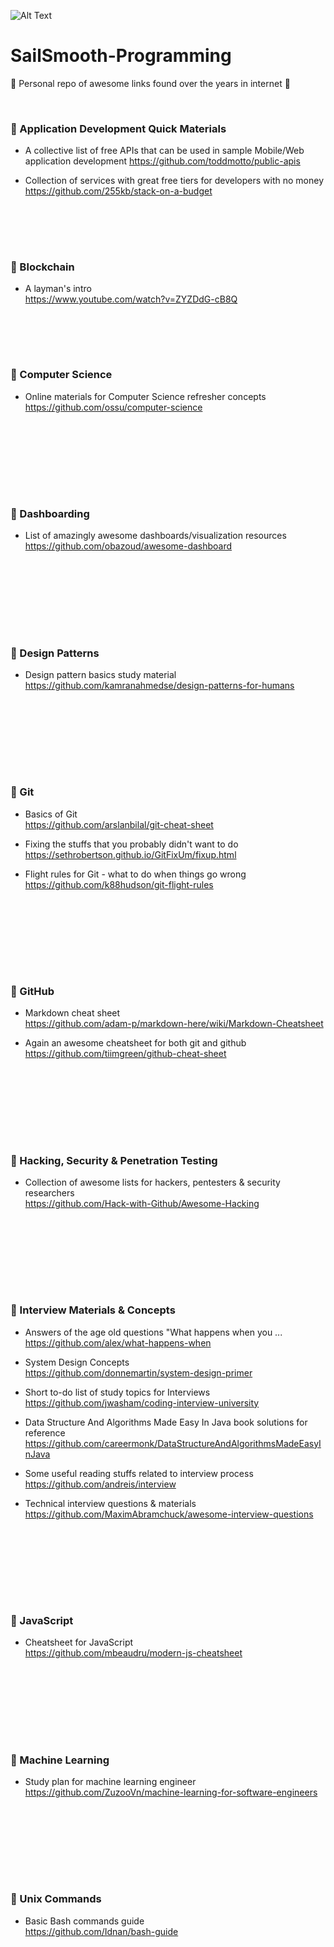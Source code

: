 ![Alt Text](https://media.giphy.com/media/3osxYamKD88c6pXdfO/giphy.gif)
  
  
# SailSmooth-Programming 
:pray: Personal repo of awesome links found over the years in internet :pray:  

<br>

### :hibiscus: Application Development Quick Materials
* A collective list of free APIs that can be used in sample Mobile/Web application development 
https://github.com/toddmotto/public-apis

* Collection of services with great free tiers for developers with no money   
https://github.com/255kb/stack-on-a-budget

<br><br>
-----------------------------------------------------------------------------
### :hibiscus: Blockchain 
* A layman's intro  
https://www.youtube.com/watch?v=ZYZDdG-cB8Q


<br><br>
-----------------------------------------------------------------------------
### :hibiscus: Computer Science
* Online materials for Computer Science refresher concepts  
https://github.com/ossu/computer-science


<br><br><br><br>
-----------------------------------------------------------------------------
### :hibiscus: Dashboarding  
*  List of amazingly awesome dashboards/visualization resources  
https://github.com/obazoud/awesome-dashboard  


<br><br><br><br>
-----------------------------------------------------------------------------
### :hibiscus: Design Patterns  
* Design pattern basics study material  
https://github.com/kamranahmedse/design-patterns-for-humans



<br><br><br><br>
-----------------------------------------------------------------------------
### :hibiscus: Git 
* Basics of Git  
https://github.com/arslanbilal/git-cheat-sheet

  
* Fixing the stuffs that you probably didn't want to do  
https://sethrobertson.github.io/GitFixUm/fixup.html

* Flight rules for Git - what to do when things go wrong  
https://github.com/k88hudson/git-flight-rules



<br><br><br><br>
-----------------------------------------------------------------------------
### :hibiscus: GitHub  
* Markdown cheat sheet  
https://github.com/adam-p/markdown-here/wiki/Markdown-Cheatsheet  
  
* Again an awesome cheatsheet for both git and github    
https://github.com/tiimgreen/github-cheat-sheet


<br><br><br><br>
-----------------------------------------------------------------------------
### :hibiscus: Hacking, Security & Penetration Testing  
* Collection of awesome lists for hackers, pentesters & security researchers  
https://github.com/Hack-with-Github/Awesome-Hacking  



<br><br><br><br>
-----------------------------------------------------------------------------
### :hibiscus: Interview Materials & Concepts  
* Answers of the age old questions "What happens when you ...  
https://github.com/alex/what-happens-when

* System Design Concepts    
https://github.com/donnemartin/system-design-primer

*  Short to-do list of study topics for Interviews  
https://github.com/jwasham/coding-interview-university

*  Data Structure And Algorithms Made Easy In Java book solutions for reference  
https://github.com/careermonk/DataStructureAndAlgorithmsMadeEasyInJava  

* Some useful reading stuffs related to interview process  
https://github.com/andreis/interview  

* Technical interview questions & materials  
https://github.com/MaximAbramchuck/awesome-interview-questions  
 
 
 
 
 
 
<br><br><br><br>
-----------------------------------------------------------------------------
### :hibiscus: JavaScript  
* Cheatsheet for JavaScript  
https://github.com/mbeaudru/modern-js-cheatsheet




<br><br><br><br>
-----------------------------------------------------------------------------
### :hibiscus: Machine Learning  
*  Study plan for machine learning engineer  
https://github.com/ZuzooVn/machine-learning-for-software-engineers  



<br><br><br><br>
-----------------------------------------------------------------------------
### :hibiscus: Unix Commands
* Basic Bash commands guide  
https://github.com/Idnan/bash-guide




